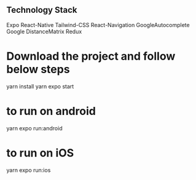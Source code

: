 ## Technology Stack
Expo
React-Native
Tailwind-CSS
React-Navigation
GoogleAutocomplete
Google DistanceMatrix
Redux

# Download the project and follow below steps

yarn install
yarn expo start

# to run on android

yarn expo run:android

# to run on iOS

yarn expo run:ios
